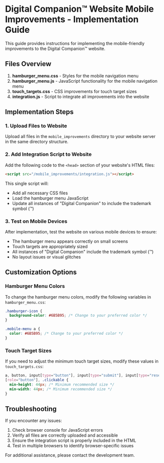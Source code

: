 # Digital Companion™ Website Mobile Improvements - Implementation Guide

This guide provides instructions for implementing the mobile-friendly improvements to the Digital Companion™ website.

## Files Overview

1. **hamburger_menu.css** - Styles for the mobile navigation menu
2. **hamburger_menu.js** - JavaScript functionality for the mobile navigation menu
3. **touch_targets.css** - CSS improvements for touch target sizes
4. **integration.js** - Script to integrate all improvements into the website

## Implementation Steps

### 1. Upload Files to Website

Upload all files in the `mobile_improvements` directory to your website server in the same directory structure.

### 2. Add Integration Script to Website

Add the following code to the `<head>` section of your website's HTML files:

```html
<script src="/mobile_improvements/integration.js"></script>
```

This single script will:
- Add all necessary CSS files
- Load the hamburger menu JavaScript
- Update all instances of "Digital Companion" to include the trademark symbol (™)

### 3. Test on Mobile Devices

After implementation, test the website on various mobile devices to ensure:
- The hamburger menu appears correctly on small screens
- Touch targets are appropriately sized
- All instances of "Digital Companion" include the trademark symbol (™)
- No layout issues or visual glitches

## Customization Options

### Hamburger Menu Colors

To change the hamburger menu colors, modify the following variables in `hamburger_menu.css`:

```css
.hamburger-icon {
  background-color: #6B5B95; /* Change to your preferred color */
}

.mobile-menu a {
  color: #6B5B95; /* Change to your preferred color */
}
```

### Touch Target Sizes

If you need to adjust the minimum touch target sizes, modify these values in `touch_targets.css`:

```css
a, button, input[type="button"], input[type="submit"], input[type="reset"], 
[role="button"], .clickable {
  min-height: 44px; /* Minimum recommended size */
  min-width: 44px; /* Minimum recommended size */
}
```

## Troubleshooting

If you encounter any issues:

1. Check browser console for JavaScript errors
2. Verify all files are correctly uploaded and accessible
3. Ensure the integration script is properly included in the HTML
4. Test in multiple browsers to identify browser-specific issues

For additional assistance, please contact the development team.
